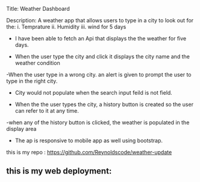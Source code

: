 Title: Weather Dashboard

Description: A weather app that allows users to type in a city to look out for the:
i. Temprature
ii. Humidity
iii. wind
for 5 days

- I have been able to fetch an Api that displays the the weather for five days.

- When the user type the city and click it displays the city name and the weather condition

-When the user type in a wrong city. an alert is given to prompt the user to type in the right city.

- City would not populate when the search input feild is not field.

- When the the user types the city, a history button is created so the user can refer to it at any time.

-when any of the history button is clicked, the weather is populated in the display area

- The ap is responsive to mobile app as well using bootstrap.


this is my repo : https://github.com/Reynoldscode/weather-update

this is my web deployment:
- 

